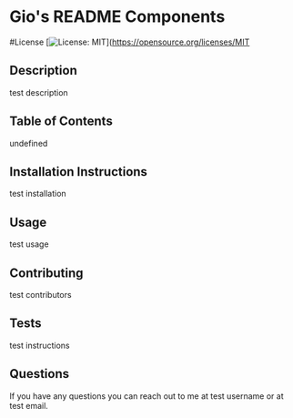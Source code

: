 # Gio's README Components

  #License
  [![License: MIT](https://img.shields.io/badge/License-MIT-yellow.svg)](https://opensource.org/licenses/MIT

  
  ## Description
  test description
 

  ## Table of Contents
  
  undefined


  ## Installation Instructions
  test installation
  
  ## Usage
  test usage

  ## Contributing
  test contributors

  

  ## Tests
  test instructions

  ## Questions
 If you have any questions you can reach out to me at test username or at test email.

